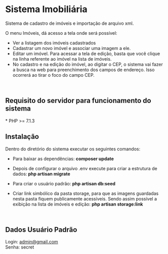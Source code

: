 # Sistema Imobiliária
Sistema de cadastro de imóveis e importação de arquivo xml.

O menu Imóveis, dá acesso a tela onde será possível:
   * Ver a listagem dos imóveis cadastrados
   * Cadastrar um novo imóvel e associar uma imagem a ele.
   * Editar um imóvel. Para acessar a tela de edição, 
   basta que você clique na linha referente ao imóvel na lista de imóveis.
   * No cadastro e na edição do imóvel, ao digitar o CEP, o sistema vai
   fazer a busca na web para preenchimento dos campos de endereço. Isso ocorrerá ao tirar o foco do campo CEP.
<br>
<h2>Requisito do servidor para funcionamento do sistema</h2>
* PHP >= 7.1.3

<h2>Instalação</h2>
Dentro do diretório do sistema executar os seguintes comandos:

* Para baixar as dependências: <b>composer update</b>

* Depois de configurar o arquivo .env execute para criar a estrutura de dados:<b> php artisan migrate</b>
 
* Para criar o usuário padrão: <b>php artisan db:seed</b>

* Criar link simbólico da pasta storage, para que as imagens guardadas nesta pasta fiquem publicamente acessíveis. Sendo assim possível 
a exibição na lista de imóveis e edição: <b>php artisan storage:link</b>

<br>
<h2>Dados Usuário Padrão</h2>

Login: admin@gmail.com <br>
Senha: secret
